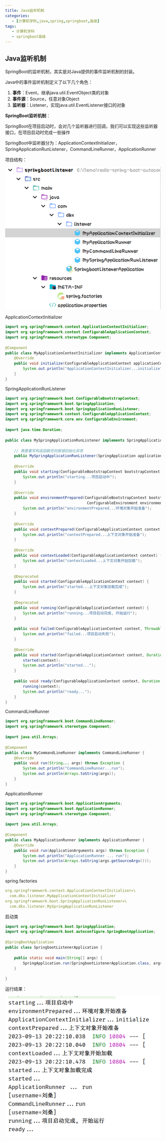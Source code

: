```yaml
---
title: Java监听机制
categories:
   - [计算机学科,java,spring,springboot,高级]
tags:
   - 计算机学科
   - springboot高级
---
```


## Java监听机制

SpringBoot的监听机制，其实是对Java提供的事件监听机制的封装。

<span alt='solid'>Java中的事件监听机制定义了以下几个角色</span>：

1.  **事件**：Event，继承java.util.EventObject类的对象
2.  **事件源**：Source，任意对象Object
3.  **监听器**：Listener，实现java.util.EventListener接口的对象

<span alt='solid'>**SpringBoot监听机制**</span>：

SpringBoot在项目启动时，会对几个监听器进行回调，我们可以实现这些监听器接口，在项目启动时完成一些操作

SpringBoot中监听器分为：ApplicationContextInitializer，SpringApplicationRunListener，CommandLineRunner，ApplicationRunner

项目结构：

![image-20230913201836361](https://raw.githubusercontent.com/PigPigLetsGo/imeages/master/202309132018398.png)

ApplicationContextInitializer

```java
import org.springframework.context.ApplicationContextInitializer;
import org.springframework.context.ConfigurableApplicationContext;
import org.springframework.stereotype.Component;

@Component
public class MyApplicationContextInitializer implements ApplicationContextInitializer {
    @Override
    public void initialize(ConfigurableApplicationContext applicationContext) {
        System.out.println("ApplicationContextInitializer...initialize");
    }
}
```

SpringApplicationRunListener

```java
import org.springframework.boot.ConfigurableBootstrapContext;
import org.springframework.boot.SpringApplication;
import org.springframework.boot.SpringApplicationRunListener;
import org.springframework.context.ConfigurableApplicationContext;
import org.springframework.core.env.ConfigurableEnvironment;

import java.time.Duration;

public class MySpringApplicationRunListener implements SpringApplicationRunListener {

    // 需要重写构造函数否则报错初始化异常
    public MySpringApplicationRunListener(SpringApplication application, String[] args) {}

    @Override
    public void starting(ConfigurableBootstrapContext bootstrapContext) {
        System.out.println("starting...项目启动中");
    }

    @Override
    public void environmentPrepared(ConfigurableBootstrapContext bootstrapContext,
                                     ConfigurableEnvironment environment) {
        System.out.println("environmentPrepared...环境对象开始准备");
    }

    @Override
    public void contextPrepared(ConfigurableApplicationContext context) {
        System.out.println("contextPrepared...上下文对象开始准备");
    }

    @Override
    public void contextLoaded(ConfigurableApplicationContext context) {
        System.out.println("contextLoaded...上下文对象开始加载");
    }

    @Deprecated
    public void started(ConfigurableApplicationContext context) {
        System.out.println("started...上下文对象加载完成");
    }

    @Deprecated
    public void running(ConfigurableApplicationContext context) {
        System.out.println("running...项目启动完成, 开始运行");
    }

    public void failed(ConfigurableApplicationContext context, Throwable exception) {
        System.out.println("failed...项目启动失败");
    }

    @Override
    public void started(ConfigurableApplicationContext context, Duration timeTaken) {
        started(context);
        System.out.println("started...");
    }

    public void ready(ConfigurableApplicationContext context, Duration timeTaken) {
        running(context);
        System.out.println("ready...");
    }
}
```

CommandLineRunner

```java
import org.springframework.boot.CommandLineRunner;
import org.springframework.stereotype.Component;

import java.util.Arrays;

@Component
public class MyCommandLineRunner implements CommandLineRunner {
    @Override
    public void run(String... args) throws Exception {
        System.out.println("CommandLineRunner...run");
        System.out.println(Arrays.toString(args));
    }
}
```

ApplicationRunner

```java
import org.springframework.boot.ApplicationArguments;
import org.springframework.boot.ApplicationRunner;
import org.springframework.stereotype.Component;

import java.util.Arrays;

@Component
public class MyApplicationRunner implements ApplicationRunner {
    @Override
    public void run(ApplicationArguments args) throws Exception {
        System.out.println("ApplicationRunner ... run");
        System.out.println(Arrays.toString(args.getSourceArgs()));
    }
}
```

spring.factories

```yml
org.springframework.context.ApplicationContextInitializer=\
  com.dkx.listener.MyApplicationContextInitializer
org.springframework.boot.SpringApplicationRunListener=\
  com.dkx.listener.MySpringApplicationRunListener
```

启动类

```java
import org.springframework.boot.SpringApplication;
import org.springframework.boot.autoconfigure.SpringBootApplication;

@SpringBootApplication
public class SpringbootListenerApplication {

    public static void main(String[] args) {
        SpringApplication.run(SpringbootListenerApplication.class, args);
    }

}
```

运行结果：

![image-20230913202225065](https://raw.githubusercontent.com/PigPigLetsGo/imeages/master/202309132022394.png)